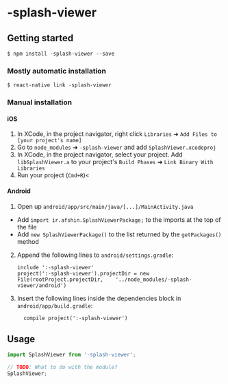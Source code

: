 
# -splash-viewer

## Getting started

`$ npm install -splash-viewer --save`

### Mostly automatic installation

`$ react-native link -splash-viewer`

### Manual installation


#### iOS

1. In XCode, in the project navigator, right click `Libraries` ➜ `Add Files to [your project's name]`
2. Go to `node_modules` ➜ `-splash-viewer` and add `SplashViewer.xcodeproj`
3. In XCode, in the project navigator, select your project. Add `libSplashViewer.a` to your project's `Build Phases` ➜ `Link Binary With Libraries`
4. Run your project (`Cmd+R`)<

#### Android

1. Open up `android/app/src/main/java/[...]/MainActivity.java`
  - Add `import ir.afshin.SplashViewerPackage;` to the imports at the top of the file
  - Add `new SplashViewerPackage()` to the list returned by the `getPackages()` method
2. Append the following lines to `android/settings.gradle`:
  	```
  	include ':-splash-viewer'
  	project(':-splash-viewer').projectDir = new File(rootProject.projectDir, 	'../node_modules/-splash-viewer/android')
  	```
3. Insert the following lines inside the dependencies block in `android/app/build.gradle`:
  	```
      compile project(':-splash-viewer')
  	```


## Usage
```javascript
import SplashViewer from '-splash-viewer';

// TODO: What to do with the module?
SplashViewer;
```
  